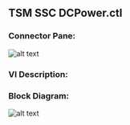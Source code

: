 ## **TSM SSC DCPower.ctl**
### Connector Pane:
![alt text](/Instrument%20Control/DCPower/TSM/TSM%20SSC%20DCPower.ctlc.png "TSM SSC DCPower.ctl connector pane")

### VI Description:


### Block Diagram:
![alt text](/Instrument%20Control/DCPower/TSM/TSM%20SSC%20DCPower.ctld.png "TSM SSC DCPower.ctl block diagram")
